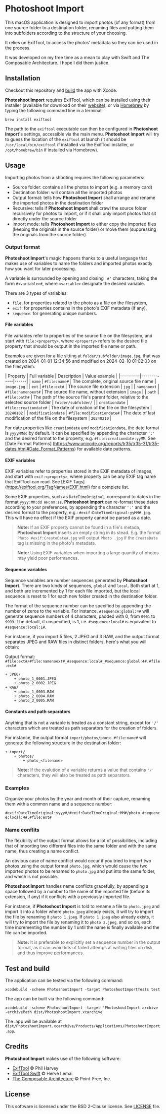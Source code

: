 #  Photoshoot Import

This macOS application is designed to import photos (of any format) from one source folder to a
destination folder, renaming files and putting them into subfolders according to the structure of
your choosing.

It relies on ExifTool, to access the photos' metadata so they can be used
in the process.

It was developed on my free time as a mean to play with Swift and The Composable Architecture.
I hope I did them justice.

## Installation

Checkout this repository and [build](#test-and-build) the app with Xcode.

**Photoshoot Import** requires ExifTool, which can be installed using their installer (available for
  download on their [website](https://exiftool.org/)), or via [Homebrew](https://brew.sh/) by typing
  the following command line in a terminal:

`brew install exiftool`

The path to the `exiftool` executable can then be configured in **Photoshoot Import**'s settings,
accessible via the main menu. **Photoshoot Import** will try to guess the location of the
`exiftool` at launch (it should be `/usr/local/bin/exiftool` if installed via the ExifTool
installer, or `/opt/homebrew/bin` if installed via Homebrew).

## Usage

Importing photos from a shooting requires the following parameters:

 - Source folder: contains all the photos to import (e.g. a memory card)
 - Destination folder: will contain all the imported photos
 - Output format: tells how **Photoshoot Import** shall arrange and rename the imported photos in
   the destination folder
 - Recursive: tells if **Photoshoot Import** shall crawl the source folder recursively for photos to
   import, or if it shall only import photos that sit directly under the source folder
 - Import mode: tells **Photoshoot Import** to either copy the imported files (keeping the originals
   in the source folder) or move them (suppressing the originals from the source folder).

### Output format

**Photoshoot Import**'s magic happens thanks to a useful language that makes use of variables to
  name the folders and imported photos exactly how you want for later processing.

A variable is surrounded by opening and closing `'#'` characters, taking the form `#<variable>#`,
where `<variable>` designate the desired variable.

There are 3 types of variables:

 - `file`: for properties related to the photo as a file on the filesystem,
 - `exif`: for properties contains in the photo's EXIF metadata (if any),
 - `sequence`: for generating unique numbers.

#### File variables

File variables refer to properties of the source file on the filesystem, and start with
`file:<property>`, where `<property>` refers to the desired file property that should be output in
the imported file name or path. 

Examples are given for a file sitting at `folder/subfolder/image.jpg`, that was created on
2024-01-01 12:34:56 and modified on 2024-02-10 01:02:03 on the filesystem:

| Property | Full variable | Description | Value example | |----------|-------------|------| |
`name` | `#file:name#` | The complete, original source file name | `image.jpg` | | `ext`   |
`#file:ext#` | The source file extension | `jpg` | | `namenoext` | `#file:namenoext#` | The source
file name, without extension | `image` | | `path` | `#file:path#` | The path of the source file's
parent folder, relative to the selected source folder | `folder/subfolder/` | | `creationdate` |
`#file:creationdate#` | The date of creation of the file on the filesystem | `20240102` | |
`modificationdate` | `#file:modificationdate#` | The date of last modification of the file on the
filesystem | `20240210` |

For date properties like `creationdate` and `modificationdate`, the date format is `yyyyMMdd` by
default. It can be specified by appending the character `':'` and the desired format to the
property, e.g. `#file:creationdate:yyMM`. See [Date Format Patterns]
(https://www.unicode.org/reports/tr35/tr35-31/tr35-dates.html#Date_Format_Patterns) for available
date patterns.

#### EXIF variables

EXIF variables refer to properties stored in the EXIF metadata of images, and start with
`exif:<property>`, where property can be any EXIF tag name that ExifTool can read. See [EXIF Tags]
(https://exiftool.org/TagNames/EXIF.html) for a complete list.

Some EXIF properties, such as `DateTimeOriginal`, correspond to dates in the format `yyyy:MM:dd
HH:mm:ss`. **Photoshoot Import** can re-format these dates according to your preferences, by
appending the character `':'` and the desired format to the property, e.g.:
`#exif:DateTimeOriginal:yyMM#.jpg`. This will have no effect if the EXIF property cannot be parsed
as a date.

> **Note:** If an EXIF property cannot be found in a file's metada, **Photoshoot Import** inserts an
    empty string in its stead. E.g. the format `Photo #exif:CreateDate#.jpg` will output
    `Photo .jpg` if the `CreateDate` tag is missing in the photo's metadata.

> **Note:** Using EXIF variables when importing a large quantity of photos may yield poor
    performances.

#### Sequence variables

Sequence variables are number sequences generated by **Photoshoot Import**. There are two kinds of
sequences, `global` and `local`. Both start at 1, and both are incremented by 1 for each file
imported, but the local sequence is reset to 1 for each new folder created in the destination folder.

The format of the sequence number can be specified by appending the number of zeros to the
variable. For instance, `#sequence:global:4#` will generate sequence numbers of 4 characters,
padded with 0, from `0001` to `9999`. The default, if unspecified, is 1, i.e. `#sequence:local#`
is equivalent to `#sequence:local:1#`.

For instance, if you import 5 files, 2 JPEG and 3 RAW, and the output format separates JPEG and RAW
files in distinct folders, here's what you will obtain:

Output format: `#file:ext#/#file:namenoext#_#sequence:local#_#sequence:global:4#.#file:ext#`

```
+ JPEG/
    + photo_1_0001.JPEG
    + photo_2_0002.JPEG
+ RAW/
    + photo_1_0003.RAW
    + photo_2_0004.RAW
    + photo_3_0005.RAW
```

#### Constants and path separators

Anything that is not a variable is treated as a constant string, except for `'/'` characters which
are treated as path separators for the creation of folders.

For instance, the output format `import/photos/photo_#file:name#` will generate the following
structure in the destination folder:

```
+ import/
    + photos/
        + photo_<filename>
```

> **Note:** If the evalution of a variable returns a value that contains `'/'` characters, they will
    also be treated as path separators.

### Examples

Organize your photos by the year and month of their capture, renaming them with
a common name and a sequence number:

`#exif:DateTimeOriginal:yyyy#/#exif:DateTimeOriginal:MM#/photo_#sequence:local:4#.#file:ext#`

### Name conflits

The flexibility of the output format allows for a lot of possibilities, including that of importing
two different files into the same folder and with the same name, thus creating a name conflict.

An obvious case of name conflict would occur if you tried to import two photos using the output
format `photo.jpg`, which would cause the two imported photos to be renamed to `photo.jpg` and put
into the same folder, and which is not possible.

**Photoshoot Import** handles name conflicts gracefully, by appending a space followed by a number
  to the name of the imported file (before its extension, if any) if it conflicts with a previously
  imported file.

For instance, if **Photoshoot Import** is told to rename a file to `photo.jpeg` and import it into a
folder where `photo.jpeg` already exists, it will try to import the file by renaming it `photo
1.jpeg`.  If `photo 1.jpeg` also already exists, it will try to import the file by renaming it to
`photo 2.jpeg`, and so on, each time incrementing the number by 1 until the name is finally
available and the file can be imported.

> **Note:** It is preferable to explicitly set a sequence number in the output format, as it can
    avoid lots of failed attemps at writing files on disk, and thus improve performances.

## Test and build

The application can be tested via the following command:

`xcodebuild -scheme PhotoshootImport -target PhotoshootImportTests test`

The app can be built via the following command:

`xcodebuild -scheme PhotoshootImport -target "PhotoshootImport archive -archivePath dist/PhotoshootImport.xcarchive`

The .app will be available at `dist/PhotoshootImport.xcarchive/Products/Applications/PhotoshootImport.app`.

## Credits

**Photoshoot Import** makes use of the following software:
* [ExifTool](https://exiftool.org/) © Phil Harvey
* [ExifTool Swift](https://github.com/hlemai/ExifTool) © Hervé Lemai
* [The Composable Architecture](https://github.com/pointfreeco/swift-composable-architecture) © Point-Free, Inc.

## License

This software is licensed under the BSD 2-Clause license. See [LICENSE](./LICENSE) file.

